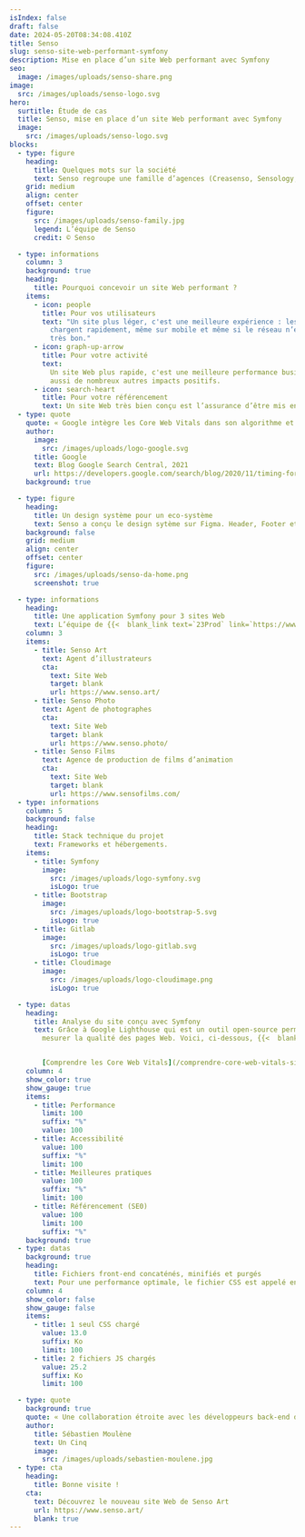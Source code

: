 ```yaml
---
isIndex: false
draft: false
date: 2024-05-20T08:34:08.410Z
title: Senso
slug: senso-site-web-performant-symfony
description: Mise en place d’un site Web performant avec Symfony
seo:
  image: /images/uploads/senso-share.png
image:
  src: /images/uploads/senso-logo.svg
hero:
  surtitle: Étude de cas
  title: Senso, mise en place d’un site Web performant avec Symfony
  image:
    src: /images/uploads/senso-logo.svg
blocks:
  - type: figure
    heading:
      title: Quelques mots sur la société
      text: Senso regroupe une famille d’agences (Creasenso, Sensology, Senso Art…) spécialisées en gestion de talents issue de l’art visuel ou bien du digital, les mettant en relation avec des marques et des agences.
    grid: medium
    align: center
    offset: center
    figure:
      src: /images/uploads/senso-family.jpg
      legend: L’équipe de Senso
      credit: © Senso

  - type: informations
    column: 3
    background: true
    heading:
      title: Pourquoi concevoir un site Web performant ?
    items:
      - icon: people
        title: Pour vos utilisateurs
        text: "Un site plus léger, c'est une meilleure expérience : les pages se
          chargent rapidement, même sur mobile et même si le réseau n’est pas
          très bon."
      - icon: graph-up-arrow
        title: Pour votre activité
        text:
          Un site Web plus rapide, c'est une meilleure performance business. Cela a
          aussi de nombreux autres impacts positifs.
      - icon: search-heart
        title: Pour votre référencement
        text: Un site Web très bien conçu est l’assurance d’être mis en avant par Google.
  - type: quote
    quote: « Google intègre les Core Web Vitals dans son algorithme et décide de mettre plus facilement en avant une page qui possède une expérience utilisateur conviviale »
    author:
      image:
        src: /images/uploads/logo-google.svg
      title: Google
      text: Blog Google Search Central, 2021
      url: https://developers.google.com/search/blog/2020/11/timing-for-page-experience?hl=fr
    background: true

  - type: figure
    heading:
      title: Un design système pour un eco-système
      text: Senso a conçu le design sytème sur Figma. Header, Footer et autres composants sont identiques pour l'ensemble des sites Web de l’éco-système.
    background: false
    grid: medium
    align: center
    offset: center
    figure:
      src: /images/uploads/senso-da-home.png
      screenshot: true

  - type: informations
    heading:
      title: Une application Symfony pour 3 sites Web
      text: L’équipe de {{<  blank_link text=`23Prod` link=`https://www.23prod.com/` >}} a développé un back-end avec le framework PHP Symfony, le contenu est lui appelé via une API qui en fonction de l’environnement envoie les données adéquates. À l’avenir d’autres sites Web peuvent voir le jour en ayant juste à ajouter des environnements.
    column: 3
    items:
      - title: Senso Art
        text: Agent d’illustrateurs
        cta:
          text: Site Web
          target: blank
          url: https://www.senso.art/
      - title: Senso Photo
        text: Agent de photographes
        cta:
          text: Site Web
          target: blank
          url: https://www.senso.photo/
      - title: Senso Films
        text: Agence de production de films d’animation
        cta:
          text: Site Web
          target: blank
          url: https://www.sensofilms.com/
  - type: informations
    column: 5
    background: false
    heading:
      title: Stack technique du projet
      text: Frameworks et hébergements.
    items:
      - title: Symfony
        image:
          src: /images/uploads/logo-symfony.svg
          isLogo: true
      - title: Bootstrap
        image:
          src: /images/uploads/logo-bootstrap-5.svg
          isLogo: true
      - title: Gitlab
        image:
          src: /images/uploads/logo-gitlab.svg
          isLogo: true
      - title: Cloudimage
        image:
          src: /images/uploads/logo-cloudimage.png
          isLogo: true

  - type: datas
    heading:
      title: Analyse du site conçu avec Symfony
      text: Grâce à Google Lighthouse qui est un outil open-source permettant de
        mesurer la qualité des pages Web. Voici, ci-dessous, {{<  blank_link text=`le résultat sur Google PageSpeed` link=`https://pagespeed.web.dev/analysis/https-www-senso-art-fr/t2nnvfep4k?form_factor=mobile` >}} du test des Core Web Vitals de la page d’accueil sur mobile.


        [Comprendre les Core Web Vitals](/comprendre-core-web-vitals-signaux-web-essentiels/)
    column: 4
    show_color: true
    show_gauge: true
    items:
      - title: Performance
        limit: 100
        suffix: "%"
        value: 100
      - title: Accessibilité
        value: 100
        suffix: "%"
        limit: 100
      - title: Meilleures pratiques
        value: 100
        suffix: "%"
        limit: 100
      - title: Référencement (SE0)
        value: 100
        limit: 100
        suffix: "%"
    background: true
  - type: datas
    background: true
    heading:
      title: Fichiers front-end concaténés, minifiés et purgés
      text: Pour une performance optimale, le fichier CSS est appelé en priorité haute alors que les fichiers javascript sont eux en defer.
    column: 4
    show_color: false
    show_gauge: false
    items:
      - title: 1 seul CSS chargé
        value: 13.0
        suffix: Ko
        limit: 100
      - title: 2 fichiers JS chargés
        value: 25.2
        suffix: Ko
        limit: 100

  - type: quote
    background: true
    quote: « Une collaboration étroite avec les développeurs back-end de 23Prod pour permettre d’atteindre le plus haut score des signaux Web essentiels »
    author:
      title: Sébastien Moulène
      text: Un Cinq
      image:
        src: /images/uploads/sebastien-moulene.jpg
  - type: cta
    heading:
      title: Bonne visite !
    cta:
      text: Découvrez le nouveau site Web de Senso Art
      url: https://www.senso.art/
      blank: true
---
```

